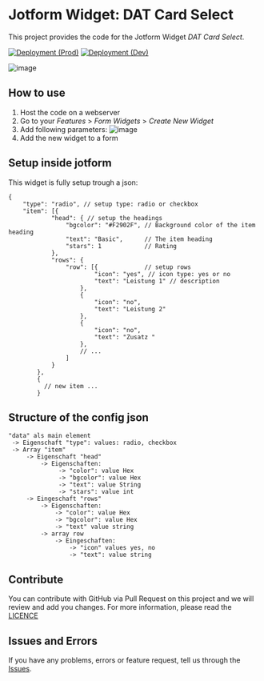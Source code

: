 # Jotform Widget: DAT Card Select

This project provides the code for the Jotform Widget *DAT Card Select*.

[![Deployment (Prod)](https://github.com/Digital-A-TEAM/jotform-widget-card-select/actions/workflows/main.yml/badge.svg)](https://github.com/Digital-A-TEAM/jotform-widget-card-select/actions/workflows/main.yml) [![Deployment (Dev)](https://github.com/Digital-A-TEAM/jotform-widget-card-select/actions/workflows/dev.yml/badge.svg)](https://github.com/Digital-A-TEAM/jotform-widget-card-select/actions/workflows/dev.yml)

![image](https://user-images.githubusercontent.com/24431825/152054396-18155f67-cf96-4925-a4d2-f5f38f065e71.png)

## How to use
1. Host the code on a webserver
2. Go to your *Features* > *Form Widgets* > *Create New Widget*
3. Add following parameters:
![image](https://user-images.githubusercontent.com/24431825/152062691-32420cf1-2144-4c4f-bce8-713d74fe1c4d.png)
4. Add the new widget to a form

## Setup inside jotform
This widget is fully setup trough a json:
```
{
    "type": "radio", // setup type: radio or checkbox
    "item": [{
            "head": { // setup the headings
                "bgcolor": "#F2902F", // Background color of the item heading 
                "text": "Basic",      // The item heading
                "stars": 1            // Rating
            },
            "rows": {
                "row": [{             // setup rows
                        "icon": "yes", // icon type: yes or no
                        "text": "Leistung 1" // description
                    },
                    {
                        "icon": "no",
                        "text": "Leistung 2"
                    },
                    {
                        "icon": "no",
                        "text": "Zusatz "
                    },
                    // ... 
                ]
            }
        },
        {
          // new item ...
        }
```

## Structure of the config json
```
"data" als main element
 -> Eigenschaft "type": values: radio, checkbox
 -> Array "item"
     -> Eigenschaft "head"
         -> Eigenschaften: 
              -> "color": value Hex
              -> "bgcolor": value Hex
              -> "text": value String
              -> "stars": value int
     -> Eingeschaft "rows"
         -> Eigenschaften: 
             -> "color": value Hex
             -> "bgcolor": value Hex
             -> "text" value string
         -> array row
             -> Eingeschaften: 
                 -> "icon" values yes, no
                 -> "text": value string
```

## Contribute
You can contribute with GitHub via Pull Request on this project and we will review and add you changes.
For more information, please read the [LICENCE](https://github.com/Digital-A-TEAM/jotform-widget-card-select/blob/main/LICENSE)

## Issues and Errors
If you have any problems, errors or feature request, tell  us through the [Issues](https://github.com/Digital-A-TEAM/jotform-widget-image-picker/issues). 
